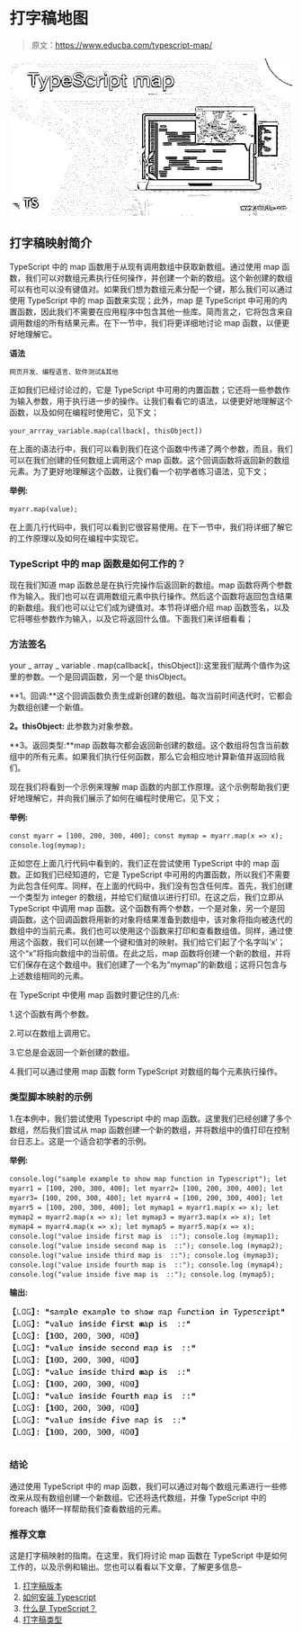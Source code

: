 # 打字稿地图

> 原文：<https://www.educba.com/typescript-map/>

![TypeScript map](img/076001571feacd48daeaf86c5d57a5e7.png)



## 打字稿映射简介

TypeScript 中的 map 函数用于从现有调用数组中获取新数组。通过使用 map 函数，我们可以对数组元素执行任何操作，并创建一个新的数组。这个新创建的数组可以有也可以没有键值对。如果我们想为数组元素分配一个键，那么我们可以通过使用 TypeScript 中的 map 函数来实现；此外，map 是 TypeScript 中可用的内置函数，因此我们不需要在应用程序中包含其他一些库。简而言之，它将包含来自调用数组的所有结果元素。在下一节中，我们将更详细地讨论 map 函数，以便更好地理解它。

**语法**

<small>网页开发、编程语言、软件测试&其他</small>

正如我们已经讨论过的，它是 TypeScript 中可用的内置函数；它还将一些参数作为输入参数，用于执行进一步的操作。让我们看看它的语法，以便更好地理解这个函数，以及如何在编程时使用它，见下文；

`your_arrray_variable.map(callback[, thisObject])`

在上面的语法行中，我们可以看到我们在这个函数中传递了两个参数，而且，我们可以在我们创建的任何数组上调用这个 map 函数。这个回调函数将返回新的数组元素。为了更好地理解这个函数，让我们看一个初学者练习语法，见下文；

**举例:**

`myarr.map(value);`

在上面几行代码中，我们可以看到它很容易使用。在下一节中，我们将详细了解它的工作原理以及如何在编程中实现它。

### TypeScript 中的 map 函数是如何工作的？

现在我们知道 map 函数总是在执行完操作后返回新的数组。map 函数将两个参数作为输入。我们也可以在调用数组元素中执行操作。然后这个函数将返回包含结果的新数组。我们也可以让它们成为键值对。本节将详细介绍 map 函数签名，以及它将哪些参数作为输入，以及它将返回什么值。下面我们来详细看看；

### 方法签名

your _ array _ variable . map(callback[，thisObject]):这里我们赋两个值作为这里的参数。一个是回调函数，另一个是 thisObject。

**1。回调:**这个回调函数负责生成新创建的数组。每次当前时间迭代时，它都会为数组创建一个新值。

**2。thisObject:** 此参数为对象参数。

**3。返回类型:**map 函数每次都会返回新创建的数组。这个数组将包含当前数组中的所有元素。如果我们执行任何函数，那么它会相应地计算新值并返回给我们。

现在我们将看到一个示例来理解 map 函数的内部工作原理。这个示例帮助我们更好地理解它，并向我们展示了如何在编程时使用它。见下文；

**举例:**

`const myarr = [100, 200, 300, 400];
const mymap = myarr.map(x => x);
console.log(mymap);`

正如您在上面几行代码中看到的，我们正在尝试使用 TypeScript 中的 map 函数。正如我们已经知道的，它是 TypeScript 中可用的内置函数，所以我们不需要为此包含任何库。同样，在上面的代码中，我们没有包含任何库。首先，我们创建一个类型为 integer 的数组，并给它们赋值以进行打印。在这之后，我们立即从 TypeScript 中调用 map 函数。这个函数有两个参数，一个是对象，另一个是回调函数。这个回调函数将用新的对象将结果准备到数组中，该对象将指向被迭代的数组中的当前元素。我们也可以使用这个函数来打印和查看数组值。同样，通过使用这个函数，我们可以创建一个键和值对的映射。我们给它们起了个名字叫‘x’；这个“x”将指向数组中的当前值。在此之后，map 函数将创建一个新的数组，并将它们保存在这个数组中。我们创建了一个名为“mymap”的新数组；这将只包含与上述数组相同的元素。

在 TypeScript 中使用 map 函数时要记住的几点:

1.这个函数有两个参数。

2.可以在数组上调用它。

3.它总是会返回一个新创建的数组。

4.我们可以通过使用 map 函数 form TypeScript 对数组的每个元素执行操作。

### 类型脚本映射的示例

1.在本例中，我们尝试使用 Typescript 中的 map 函数。这里我们已经创建了多个数组，然后我们尝试从 map 函数创建一个新的数组，并将数组中的值打印在控制台日志上。这是一个适合初学者的示例。

**举例:**

`console.log("sample example to show map function in Typescript");
let myarr1 = [100, 200, 300, 400];
let myarr2= [100, 200, 300, 400];
let myarr3= [100, 200, 300, 400];
let myarr4 = [100, 200, 300, 400];
let myarr5 = [100, 200, 300, 400];
let mymap1 = myarr1.map(x => x);
let mymap2 = myarr2.map(x => x);
let mymap3 = myarr3.map(x => x);
let mymap4 = myarr4.map(x => x);
let mymap5 = myarr5.map(x => x);
console.log("value inside first map is  ::");
console.log (mymap1);
console.log("value inside second map is  ::");
console.log (mymap2);
console.log("value inside third map is  ::");
console.log (mymap3);
console.log("value inside fourth map is  ::");
console.log (mymap4);
console.log("value inside five map is  ::");
console.log (mymap5);`

**输出:**

![TypeScript map output 1](img/1eefcf74cfd0d4a6b529c577a07246af.png)



### 结论

通过使用 TypeScript 中的 map 函数，我们可以通过对每个数组元素进行一些修改来从现有数组创建一个新数组。它还将迭代数组，并像 TypeScript 中的 foreach 循环一样帮助我们查看数组的元素。

### 推荐文章

这是打字稿映射的指南。在这里，我们将讨论 map 函数在 TypeScript 中是如何工作的，以及示例和输出。您也可以看看以下文章，了解更多信息–

1.  [打字稿版本](https://www.educba.com/typescript-versions/)
2.  [如何安装 Typescript](https://www.educba.com/install-typescript/)
3.  [什么是 TypeScript？](https://www.educba.com/what-is-typescript/)
4.  [打字稿类型](https://www.educba.com/typescript-types/)





